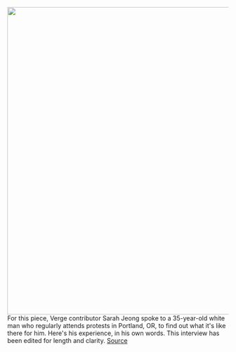 <img src='https://cdn.vox-cdn.com/thumbor/QJBuwDGmaheqgxSkAxUog_sOauo=/0x0:2040x1362/1200x675/filters:focal(857x518:1183x844)/cdn.vox-cdn.com/uploads/chorus_image/image/67319365/GettyImages_1227718507.0.jpg' width='700px' /><br/>
For this piece, Verge contributor Sarah Jeong spoke to a 35-year-old white man who regularly attends protests in Portland, OR, to find out what it's like there for him. Here's his experience, in his own words. This interview has been edited for length and clarity.
<a href='https://www.theverge.com/21396046/police-brutality-protest-treatment-white-age-man-dad-difference-black-lives-matter'> Source <a/>